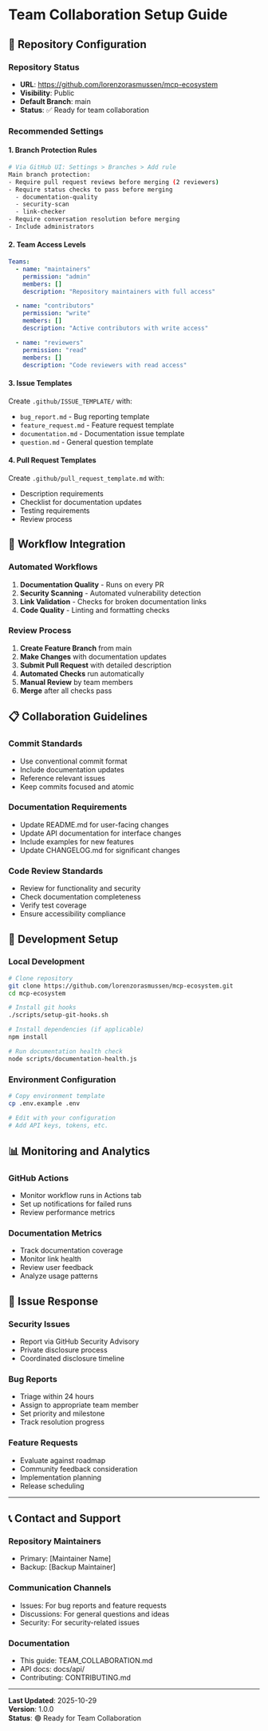 # Team Collaboration Setup Guide

## 🚀 Repository Configuration

### Repository Status

- **URL**: https://github.com/lorenzorasmussen/mcp-ecosystem
- **Visibility**: Public
- **Default Branch**: main
- **Status**: ✅ Ready for team collaboration

### Recommended Settings

#### 1. Branch Protection Rules

```bash
# Via GitHub UI: Settings > Branches > Add rule
Main branch protection:
- Require pull request reviews before merging (2 reviewers)
- Require status checks to pass before merging
  - documentation-quality
  - security-scan
  - link-checker
- Require conversation resolution before merging
- Include administrators
```

#### 2. Team Access Levels

```yaml
Teams:
  - name: "maintainers"
    permission: "admin"
    members: []
    description: "Repository maintainers with full access"

  - name: "contributors"
    permission: "write"
    members: []
    description: "Active contributors with write access"

  - name: "reviewers"
    permission: "read"
    members: []
    description: "Code reviewers with read access"
```

#### 3. Issue Templates

Create `.github/ISSUE_TEMPLATE/` with:

- `bug_report.md` - Bug reporting template
- `feature_request.md` - Feature request template
- `documentation.md` - Documentation issue template
- `question.md` - General question template

#### 4. Pull Request Templates

Create `.github/pull_request_template.md` with:

- Description requirements
- Checklist for documentation updates
- Testing requirements
- Review process

## 🔄 Workflow Integration

### Automated Workflows

1. **Documentation Quality** - Runs on every PR
2. **Security Scanning** - Automated vulnerability detection
3. **Link Validation** - Checks for broken documentation links
4. **Code Quality** - Linting and formatting checks

### Review Process

1. **Create Feature Branch** from main
2. **Make Changes** with documentation updates
3. **Submit Pull Request** with detailed description
4. **Automated Checks** run automatically
5. **Manual Review** by team members
6. **Merge** after all checks pass

## 📋 Collaboration Guidelines

### Commit Standards

- Use conventional commit format
- Include documentation updates
- Reference relevant issues
- Keep commits focused and atomic

### Documentation Requirements

- Update README.md for user-facing changes
- Update API documentation for interface changes
- Include examples for new features
- Update CHANGELOG.md for significant changes

### Code Review Standards

- Review for functionality and security
- Check documentation completeness
- Verify test coverage
- Ensure accessibility compliance

## 🔧 Development Setup

### Local Development

```bash
# Clone repository
git clone https://github.com/lorenzorasmussen/mcp-ecosystem.git
cd mcp-ecosystem

# Install git hooks
./scripts/setup-git-hooks.sh

# Install dependencies (if applicable)
npm install

# Run documentation health check
node scripts/documentation-health.js
```

### Environment Configuration

```bash
# Copy environment template
cp .env.example .env

# Edit with your configuration
# Add API keys, tokens, etc.
```

## 📊 Monitoring and Analytics

### GitHub Actions

- Monitor workflow runs in Actions tab
- Set up notifications for failed runs
- Review performance metrics

### Documentation Metrics

- Track documentation coverage
- Monitor link health
- Review user feedback
- Analyze usage patterns

## 🚨 Issue Response

### Security Issues

- Report via GitHub Security Advisory
- Private disclosure process
- Coordinated disclosure timeline

### Bug Reports

- Triage within 24 hours
- Assign to appropriate team member
- Set priority and milestone
- Track resolution progress

### Feature Requests

- Evaluate against roadmap
- Community feedback consideration
- Implementation planning
- Release scheduling

---

## 📞 Contact and Support

### Repository Maintainers

- Primary: [Maintainer Name]
- Backup: [Backup Maintainer]

### Communication Channels

- Issues: For bug reports and feature requests
- Discussions: For general questions and ideas
- Security: For security-related issues

### Documentation

- This guide: TEAM_COLLABORATION.md
- API docs: docs/api/
- Contributing: CONTRIBUTING.md

---

**Last Updated**: 2025-10-29  
**Version**: 1.0.0  
**Status**: 🟢 Ready for Team Collaboration
